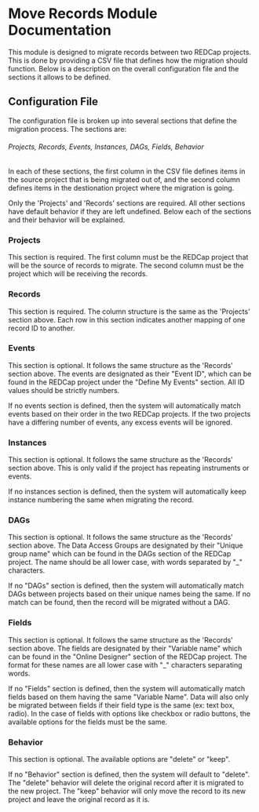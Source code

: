 # Move Records Module Documentation
This module is designed to migrate records between two REDCap projects. This is done by providing a CSV file that defines how the migration should function. Below is a description on the overall configuration file and the sections it allows to be defined.

## Configuration File
The configuration file is broken up into several sections that define the migration process. The sections are:
###### Projects, Records, Events, Instances, DAGs, Fields, Behavior
In each of these sections, the first column in the CSV file defines items in the source project that is being migrated out of, and the second column defines items in the destionation project where the migration is going.

Only the 'Projects' and 'Records' sections are required. All other sections have default behavior if they are left undefined. Below each of the sections and their behavior will be explained.

### Projects
This section is required. The first column must be the REDCap project that will be the source of records to migrate. The second column must be the project which will be receiving the records.

### Records
This section is required. The column structure is the same as the 'Projects' section above. Each row in this section indicates another mapping of one record ID to another.

### Events
This section is optional. It follows the same structure as the 'Records' section above. The events are designated as their "Event ID", which can be found in the REDCap project under the "Define My Events" section. All ID values should be strictly numbers.

If no events section is defined, then the system will automatically match events based on their order in the two REDCap projects. If the two projects have a differing number of events, any excess events will be ignored.

### Instances
This section is optional. It follows the same structure as the 'Records' section above. This is only valid if the project has repeating instruments or events.

If no instances section is defined, then the system will automatically keep instance numbering the same when migrating the record.

### DAGs
This section is optional. It follows the same structure as the 'Records' section above. The Data Access Groups are designated by their "Unique group name" which can be found in the DAGs section of the REDCap project. The name should be all lower case, with words separated by "_" characters.

If no "DAGs" section is defined, then the system will automatically match DAGs between projects based on their unique names being the same. If no match can be found, then the record will be migrated without a DAG.

### Fields
This section is optional. It follows the same structure as the 'Records' section above. The fields are designated by their "Variable name" which can be found in the "Online Designer" section of the REDCap project. The format for these names are all lower case with "_" characters separating words.

If no "Fields" section is defined, then the system will automatically match fields based on them having the same "Variable Name". Data will also only be migrated between fields if their field type is the same (ex: text box, radio). In the case of fields with options like checkbox or radio buttons, the available options for the fields must be the same.

### Behavior
This section is optional. The available options are "delete" or "keep".

If no "Behavior" section is defined, then the system will default to "delete". The "delete" behavior will delete the original record after it is migrated to the new project. The "keep" behavior will only move the record to its new project and leave the original record as it is.